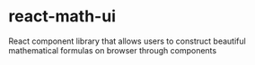 # react-math-ui
React component library that allows users to construct beautiful mathematical formulas on browser through components
